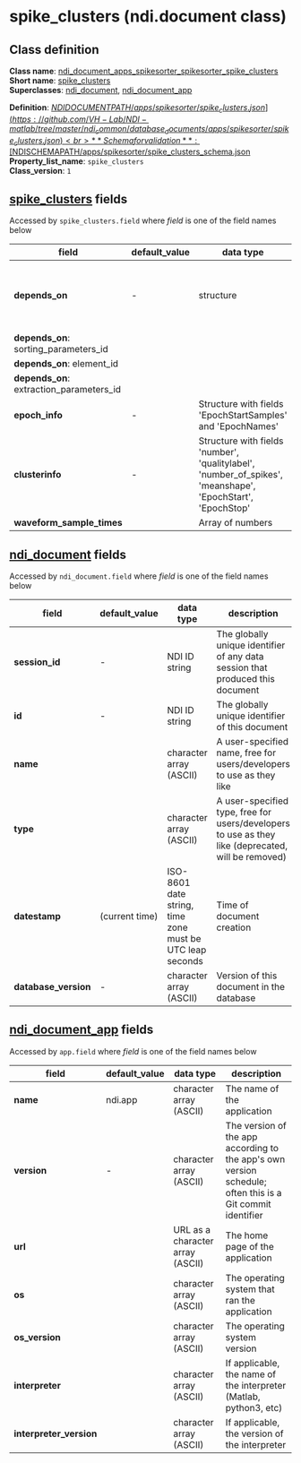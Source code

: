 # spike_clusters (ndi.document class)

## Class definition

**Class name**: [ndi_document_apps_spikesorter_spikesorter_spike_clusters](spike_clusters.md)<br>
**Short name**: [spike_clusters](spike_clusters.md)<br>
**Superclasses**: [ndi_document](../../ndi_document.md), [ndi_document_app](../../ndi_document_app.md)

**Definition**: [$NDIDOCUMENTPATH/apps/spikesorter/spike_clusters.json](https://github.com/VH-Lab/NDI-matlab/tree/master/ndi_common/database_documents/apps/spikesorter/spike_clusters.json)<br>
**Schema for validation**: [$NDISCHEMAPATH/apps/spikesorter/spike_clusters_schema.json](https://github.com/VH-Lab/NDI-matlab/tree/master/ndi_common/schema_documents/apps/spikesorter/spike_clusters_schema.json)<br>
**Property_list_name**: `spike_clusters`<br>
**Class_version**: `1`<br>


## [spike_clusters](spike_clusters.md) fields

Accessed by `spike_clusters.field` where *field* is one of the field names below

| field | default_value | data type | description |
| --- | --- | --- | --- |
| **depends_on** | - | structure | Each document that this document depends on is listed; its document ID is given by the value, and the name indicates the type of dependency that exists. Note that the index for each dependency in the list below is arbitrary and can change. Use `ndi.document` methods `dependency`, `dependency_value`,`add_dependency_value_n`,`dependency_value_n`,`remove_dependency_value_n`, and `set_dependency_value` to read and edit `depends_on` fields of an `ndi.document`. |
| **depends_on**: sorting_parameters_id |  |  |  |
| **depends_on**: element_id |  |  |  |
| **depends_on**: extraction_parameters_id |  |  |  |
| **epoch_info** | - | Structure with fields 'EpochStartSamples' and 'EpochNames' | EpochStartSamples is a vector that contains the sample number of the clusterid that begins each epoch. For example, if the second epoch begins with spike wave number 123, then EpochStartSamples(2) is 123. |
| **clusterinfo** | - | Structure with fields 'number', 'qualitylabel', 'number_of_spikes', 'meanshape', 'EpochStart', 'EpochStop' | The 'number' field is the cluster number (an integer in 1...N); the 'qualitylabel' field is a character string that is one of 'Unselected', 'Not useable', 'Multi-unit', 'Good', 'Excellent'; the 'number_of_spikes' field is the number of spikes assigned to this cluster; the 'meanshape' field is the mean of all waveforms assigned to this cluster -- this is a 2-dimensional matrix with size NumSamples x NumChannels; the 'EpochStart' field is the epoch ID / name where the cluster first appears; the 'EpochStop' field is the epoch ID / name where the cluster last appears |
| **waveform_sample_times** |  | Array of numbers | The sample times of each spike waveforms, after oversampling (interpolation) |


## [ndi_document](../../ndi_document.md) fields

Accessed by `ndi_document.field` where *field* is one of the field names below

| field | default_value | data type | description |
| --- | --- | --- | --- |
| **session_id** | - | NDI ID string | The globally unique identifier of any data session that produced this document |
| **id** | - | NDI ID string | The globally unique identifier of this document |
| **name** |  | character array (ASCII) | A user-specified name, free for users/developers to use as they like |
| **type** |  | character array (ASCII) | A user-specified type, free for users/developers to use as they like (deprecated, will be removed) |
| **datestamp** | (current time) | ISO-8601 date string, time zone must be UTC leap seconds | Time of document creation |
| **database_version** | - | character array (ASCII) | Version of this document in the database |


## [ndi_document_app](../../ndi_document_app.md) fields

Accessed by `app.field` where *field* is one of the field names below

| field | default_value | data type | description |
| --- | --- | --- | --- |
| **name** | ndi.app | character array (ASCII) | The name of the application |
| **version** | - | character array (ASCII) | The version of the app according to the app's own version schedule; often this is a Git commit identifier |
| **url** |  | URL as a character array (ASCII) | The home page of the application |
| **os** |  | character array (ASCII) | The operating system that ran the application |
| **os_version** |  | character array (ASCII) | The operating system version |
| **interpreter** |  | character array (ASCII) | If applicable, the name of the interpreter (Matlab, python3, etc) |
| **interpreter_version** |  | character array (ASCII) | If applicable, the version of the interpreter |


